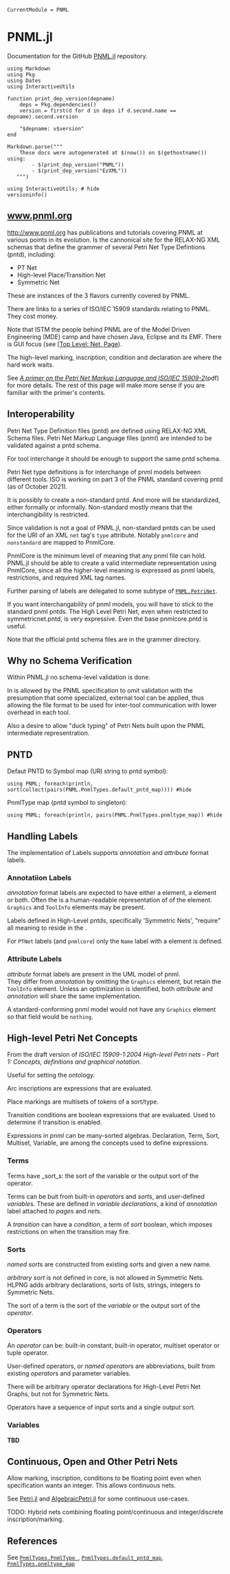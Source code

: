 ```@meta
CurrentModule = PNML
```

# PNML.jl

Documentation for the GitHub 
[PNML.jl](https://github.com/strangehurst/PNML.jl) repository.


```@eval
using Markdown
using Pkg
using Dates
using InteractiveUtils

function print_dep_version(depname)
    deps = Pkg.dependencies()
    version = first(d for d in deps if d.second.name == depname).second.version

    "$depname: v$version"
end

Markdown.parse("""
	These docs were autogenerated at $(now()) on $(gethostname()) using:
        - $(print_dep_version("PNML"))
	    - $(print_dep_version("EzXML"))
   """)
```

```@repl
using InteractiveUtils; # hide
versioninfo()
```

## www.pnml.org

<http://www.pnml.org> has publications and tutorials covering PNML at
various points in its evolution. Is the cannonical site for the
RELAX-NG XML schemas that define the grammer of several Petri Net Type Defintions (pntd),
including:
  - PT Net 
  - High-level Place/Transition Net
  - Symmetric Net

These are instances of the 3 flavors currently covered by PNML.

There are links to a series of ISO/IEC 15909 standards relating to PNML. They cost money.

Note that ISTM the people behind PNML are of the Model Driven Engineering (MDE) camp
and have chosen Java, Eclipse and its EMF. There is GUI focus (see [[Top Level: Net, Page](@ref)).

The high-level marking, inscription, condition and declaration are where the hard work waits.

See [*A primer on the Petri Net Markup Language and ISO/IEC 15909-2*](https://www.pnml.org/papers/pnnl76.pdf)(pdf)
for more details. The rest of this page will make more sense if you are
familiar with the primer's contents.


## Interoperability

Petri Net Type Definition files (pntd) are defined using RELAX-NG XML Schema files.
Petri Net Markup Language files (pnml) are intended to be validated against a pntd schema.

For tool interchange it should be enough to support the same pntd schema.

Petri Net type definitions is for interchange of pnml models between different tools.
ISO is working on part 3 of the PNML standard covering pntd (as of October 2021).

It is possibly to create a non-standard pntd. And more will be standardized, either
formally or informally. Non-standard mostly means that the interchangibility is restricted.

Since validation is not a goal of PNML.jl, non-standard pntds can be used for the
URI of an XML `net` tag's `type` attribute. Notably `pnmlcore` and `nonstandard`
are mapped to PnmlCore.

PnmlCore is the minimum level of meaning that any pnml file can hold.
PNML.jl should be able to create a valid intermediate representation using PnmlCore,
since all the higher-level meaning is expressed as pnml labels, restrictions,
and required XML tag names.

Further parsing of labels are delegated to some subtype of [`PNML.PetriNet`](@ref).

If you want interchangability of pnml models, you will have to stick to
the standard pnml pntds. The High Level Petri Net, even when restricted to
symmetricnet.pntd, is very expressive. Even the base pnmlcore.pntd is useful.

Note that the official pntd schema files are in the grammer directory.

## Why no Schema Verification

Within PNML.jl no schema-level validation is done.

In is allowed by the PNML specification to omit validation with the presumption that
some specialized, external tool can be applied, thus allowing the file format to be
used for inter-tool communication with lower overhead in each tool.

Also a desire to allow "duck typing" of Petri Nets built upon the
PNML intermediate representration.

## PNTD

Defaut PNTD to Symbol map (URI string to pntd symbol):
```@example
using PNML; foreach(println, sort(collect(pairs(PNML.PnmlTypes.default_pntd_map)))) #hide
```

PnmlType map (pntd symbol to singleton):
```@example
using PNML; foreach(println, pairs(PNML.PnmlTypes.pnmltype_map)) #hide
```


## Handling Labels

The implementation of Labels supports _annotation_ and _attribute_ format labels.

### Annotatiion Labels

_annotation_ format labels are expected to have either a <text> element, 
a <structure> element or both. Often the <text> is a human-readable representation
of of the <structure> element. `Graphics` and `ToolInfo` elements may be present.

Labels defined in High-Level pntds, specifically 'Symmetric Nets',
"require" all meaning to reside in the <structure>.

For `PTNet` labels (and `pnmlcore`) only the `Name` label with a <etxt> element is defined. 

### Attribute Labels

_attribute_ format labels are present in the UML model of pnml.  
They differ from _annotation_ by omitting the `Graphics` element, 
but retain the `ToolInfo` element. Unless an optimization is identified,
both _attribute_ and _annotation_ will share the same implementation.

A standard-conforming pnml model would not have any `Graphics` element 
so that field would be `nothing`.

## High-level Petri Net Concepts

From the draft version of _ISO/IEC 15909-1:2004 High-level Petri nets -
Part 1: Concepts, definitions and graphical notation._

Useful for setting the ontology.

Arc inscriptions are expressions that are evaluated.

Place markings are multisets of tokens of a sort/type.

Transition conditions are boolean expressions that are evaluated. 
Used to determine if transition is enabled. 

Expressions in _pnml_ can be many-sorted algebras.
Declaration, Term, Sort, Multiset, Variable, are among the concepts
used to define expressions.


### Terms

Terms have _sort_s: the sort of the variable or the output sort of the operator.

Terms can be buit from built-in *operator*s and *sort*s, and user-defined *variable*s.
These are defined in *variable declaration*s, a kind of
*annotation* label attached to *page*s and *net*s.

A *transition* can have a *condition*, a term of *sort* boolean,
which imposes restrictions on when the transition may fire.

### Sorts

*named sort*s are constructed from existing *sort*s and given a new name.

*arbitrary sort* is not defined in core, is not allowed in Symmetric Nets.
HLPNG adds arbitrary declarations, sorts of lists, strings, integers to Symmetric Nets.

The sort of a term is the sort of the *variable* or the output sort of the *operator*.

### Operators

An *operator* can be:
built-in constant, built-in operator, multiset operator or tuple operator.

User-defined operators, or *named operator*s are abbreviations, built from
existing *operator*s and parameter variables.

There will be arbitrary operator declarations for High-Level Petri Net Graphs,
but not for Symmetric Nets.

Operators have a sequence of input sorts and a single output sort.

### Variables

__TBD__

## Continuous, Open and Other Petri Nets

Allow marking, inscription, conditions to be floating point even when specification
wants an integer. This allows continuous nets.

See [Petri.jl](https://github.com/mehalter/Petri.jl)
and [AlgebraicPetri.jl](https://github.com/AlgebraicJulia/AlgebraicPetri.jl)
for some continuous use-cases.

TODO: Hybrid nets combining floating point/continuous and integer/discrete
inscription/marking.


## References

See [`PnmlTypes.PnmlType `](@ref),
[`PnmlTypes.default_pntd_map`](@ref),
[`PnmlTypes.pnmltype_map`](@ref)
